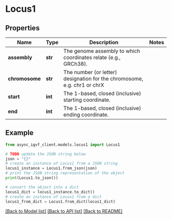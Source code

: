 # Locus1


## Properties

Name | Type | Description | Notes
------------ | ------------- | ------------- | -------------
**assembly** | **str** | The genome assembly to which coordinates relate (e.g., GRCh38). | 
**chromosome** | **str** | The number (or letter) designation for the chromosome, e.g. chr1 or chrX | 
**start** | **int** | The 1-based, closed (inclusive) starting coordinate. | 
**end** | **int** | The 1-based, closed (inclusive) ending coordinate. | 

## Example

```python
from async_igvf_client.models.locus1 import Locus1

# TODO update the JSON string below
json = "{}"
# create an instance of Locus1 from a JSON string
locus1_instance = Locus1.from_json(json)
# print the JSON string representation of the object
print(Locus1.to_json())

# convert the object into a dict
locus1_dict = locus1_instance.to_dict()
# create an instance of Locus1 from a dict
locus1_from_dict = Locus1.from_dict(locus1_dict)
```
[[Back to Model list]](../README.md#documentation-for-models) [[Back to API list]](../README.md#documentation-for-api-endpoints) [[Back to README]](../README.md)


